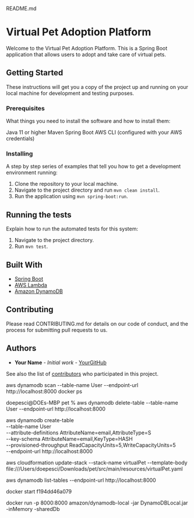 README.md

# Virtual Pet Adoption Platform

Welcome to the Virtual Pet Adoption Platform. This is a Spring Boot application that allows users to adopt and take care of virtual pets.

## Getting Started

These instructions will get you a copy of the project up and running on your local machine for development and testing purposes.

### Prerequisites

What things you need to install the software and how to install them:

Java 11 or higher
Maven
Spring Boot
AWS CLI (configured with your AWS credentials)


### Installing

A step by step series of examples that tell you how to get a development environment running:

1. Clone the repository to your local machine.
2. Navigate to the project directory and run `mvn clean install`.
3. Run the application using `mvn spring-boot:run`.

## Running the tests

Explain how to run the automated tests for this system:

1. Navigate to the project directory.
2. Run `mvn test`.

## Built With

* [Spring Boot](https://spring.io/projects/spring-boot)
* [AWS Lambda](https://aws.amazon.com/lambda/)
* [Amazon DynamoDB](https://aws.amazon.com/dynamodb/)

## Contributing

Please read CONTRIBUTING.md for details on our code of conduct, and the process for submitting pull requests to us.

## Authors

* **Your Name** - *Initial work* - [YourGitHub](https://github.com/yourgithub)

See also the list of [contributors](https://github.com/yourgithub/virtual-pet-adoption-platform/contributors) who participated in this project.


aws dynamodb scan --table-name User --endpoint-url http://localhost:8000
docker ps

doepesci@DOEs-MBP pet % aws dynamodb delete-table --table-name User --endpoint-url http://localhost:8000

aws dynamodb create-table \
--table-name User \
--attribute-definitions AttributeName=email,AttributeType=S \
--key-schema AttributeName=email,KeyType=HASH \
--provisioned-throughput ReadCapacityUnits=5,WriteCapacityUnits=5 \
--endpoint-url http://localhost:8000


aws cloudformation update-stack --stack-name virtualPet --template-body file:///Users/doepesci/Downloads/pet/src/main/resources/virtualPet.yaml

aws dynamodb list-tables --endpoint-url http://localhost:8000   

docker start f194dd46a079 

docker run -p 8000:8000 amazon/dynamodb-local -jar DynamoDBLocal.jar -inMemory -sharedDb 